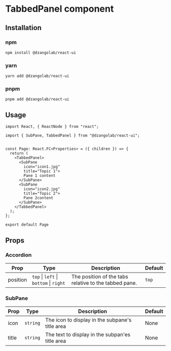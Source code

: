 # TabbedPanel component

## Installation

### npm

```
npm install @dzangolab/react-ui
```

### yarn

```
yarn add @dzangolab/react-ui
```

### pnpm

```
pnpm add @dzangolab/react-ui
```

## Usage

```
import React, { ReactNode } from "react";

import { SubPane, TabbedPanel } from "@dzangolab/react-ui";


const Page: React.FC<Properties> = ({ children }) => {
  return (
    <TabbedPanel>
      <SubPane
        icon="icon1.jpg"
        title="Topic 1">
        Pane 1 content
      </SubPane>
      <SubPane
        icon="icon2.jpg"
        title="Topic 2">
        Pane 2content
      </SubPane>
    </TabbedPanel>
  );
};

export default Page
```

## Props

### Accordion

| Prop      | Type                       | Description                                      | Default      |
|-----------|----------------------------|--------------------------------------------------|--------------|
| position  | `top` \| `left` \| `bottom` \| `right` | The position of the tabs relative to the tabbed pane. | `top`

### SubPane

| Prop  | Type     | Description                                     | Default      |
|-------|----------|-------------------------------------------------|--------------|
| icon  | `string` | The icon to display in the subpane's title area | None         |
| title | `string` | The text to display in the subpan'es title area | None         |
